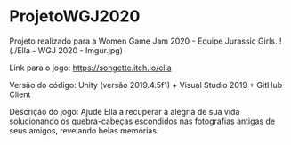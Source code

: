 # ProjetoWGJ2020
Projeto realizado para a Women Game Jam 2020 - Equipe Jurassic Girls.
!(./Ella - WGJ 2020 - Imgur.jpg)


Link para o jogo: https://songette.itch.io/ella

Versão do código: Unity (versão 2019.4.5f1) + Visual Studio 2019 + GitHub Client

Descrição do jogo: Ajude Ella a recuperar a alegria de sua vida solucionando os quebra-cabeças escondidos nas fotografias antigas de seus amigos, revelando belas memórias.
